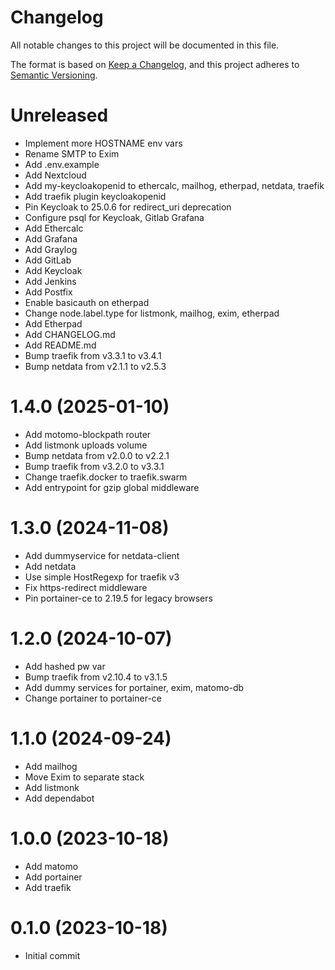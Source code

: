 # Changelog

All notable changes to this project will be documented in this file.

The format is based on [Keep a Changelog](https://keepachangelog.com/en/1.0.0/),
and this project adheres to [Semantic Versioning](https://semver.org/spec/v2.0.0.html).

<!-- You should *NOT* be adding new change log entries to this file.
     You should create a file in the news directory instead.
     For helpful instructions, please see:
     https://6.docs.plone.org/volto/developer-guidelines/contributing.html#create-a-pull-request
-->

<!-- towncrier release notes start -->

# Unreleased
- Implement more HOSTNAME env vars
- Rename SMTP to Exim
- Add .env.example
- Add Nextcloud
- Add my-keycloakopenid to ethercalc, mailhog, etherpad, netdata, traefik
- Add traefik plugin keycloakopenid
- Pin Keycloak to 25.0.6 for redirect_uri deprecation
- Configure psql for Keycloak, Gitlab Grafana
- Add Ethercalc
- Add Grafana
- Add Graylog
- Add GitLab
- Add Keycloak
- Add Jenkins
- Add Postfix
- Enable basicauth on etherpad
- Change node.label.type for listmonk, mailhog, exim, etherpad
- Add Etherpad
- Add CHANGELOG.md
- Add README.md
- Bump traefik from v3.3.1 to v3.4.1
- Bump netdata from v2.1.1 to v2.5.3

# 1.4.0 (2025-01-10)
- Add motomo-blockpath router
- Add listmonk uploads volume
- Bump netdata from v2.0.0 to v2.2.1
- Bump traefik from v3.2.0 to v3.3.1
- Change traefik.docker to traefik.swarm
- Add entrypoint for gzip global middleware

# 1.3.0 (2024-11-08)
- Add dummyservice for netdata-client
- Add netdata
- Use simple HostRegexp for traefik v3
- Fix https-redirect middleware
- Pin portainer-ce to 2.19.5 for legacy browsers

# 1.2.0 (2024-10-07)
- Add hashed pw var
- Bump traefik from v2.10.4 to v3.1.5
- Add dummy services for portainer, exim, matomo-db
- Change portainer to portainer-ce

# 1.1.0 (2024-09-24)
- Add mailhog
- Move Exim to separate stack
- Add listmonk
- Add dependabot

# 1.0.0 (2023-10-18)
- Add matomo
- Add portainer
- Add traefik

# 0.1.0 (2023-10-18)
- Initial commit